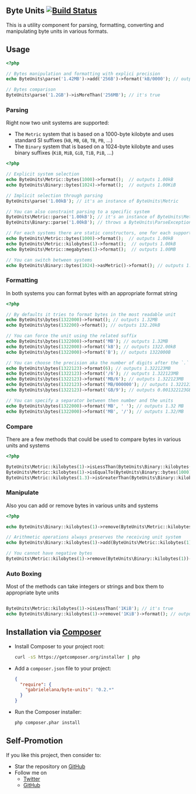 ## Byte Units [![Build Status](https://travis-ci.org/gabrielelana/byte-units.svg?branch=master)](https://travis-ci.org/gabrielelana/byte-units)
This is a utility component for parsing, formatting, converting and manipulating byte units in various formats.

## Usage
```php
<?php

// Bytes manipulation and formatting with explici precision
echo ByteUnits\parse('1.42MB')->add('256B')->format('kB/0000'); // outputs 1420.2560kB

// Bytes comparison
ByteUnits\parse('1.2GB')->isMoreThan('256MB'); // it's true
```

### Parsing
Right now two unit systems are supported:
* The `Metric` system that is based on a 1000-byte kilobyte and uses standard SI suffixes (`kB`, `MB`, `GB`, `TB`, `PB`, …)
* The `Binary` system that is based on a 1024-byte kilobyte and uses binary suffixes (`KiB`, `MiB`, `GiB`, `TiB`, `PiB`, …)

```php
<?php

// Explicit system selection
echo ByteUnits\Metric::bytes(1000)->format();  // outputs 1.00kB
echo ByteUnits\Binary::bytes(1024)->format();  // outputs 1.00KiB

// Implicit selection through parsing
ByteUnits\parse('1.00kB'); // it's an instance of ByteUnits\Metric

// You can also constraint parsing to a specific system
ByteUnits\Metric::parse('1.00kB'); // it's an instance of ByteUnits\Metric
ByteUnits\Binary::parse('1.00kB'); // throws a ByteUnits\ParseException

// For each systems there are static constructors, one for each supported unit
echo ByteUnits\Metric::bytes(1000)->format();  // outputs 1.00kB
echo ByteUnits\Metric::kilobytes(1)->format();  // outputs 1.00kB
echo ByteUnits\Metric::megabytes(1)->format();  // outputs 1.00MB

// You can switch between systems
echo ByteUnits\Binary::bytes(1024)->asMetric()->format(); // outputs 1.02kB
```

### Formatting
In both systems you can format bytes with an appropriate format string
```php
<?php

// By defaults it tries to format bytes in the most readable unit
echo ByteUnits\bytes(1322000)->format(); // outputs 1.32MB
echo ByteUnits\bytes(132200)->format(); // outputs 132.20kB

// You can force the unit using the related suffix
echo ByteUnits\bytes(1322000)->format('MB'); // outputs 1.32MB
echo ByteUnits\bytes(1322000)->format('kB'); // outputs 1322.00kB
echo ByteUnits\bytes(1322000)->format('B'); // outputs 1322000B

// You can choose the precision aka the number of digits after the `.`
echo ByteUnits\bytes(1322123)->format(6); // outputs 1.322123MB
echo ByteUnits\bytes(1322123)->format('/6'); // outputs 1.322123MB
echo ByteUnits\bytes(1322123)->format('MB/6'); // outputs 1.322123MB
echo ByteUnits\bytes(1322123)->format('MB/000000'); // outputs 1.322123MB
echo ByteUnits\bytes(1322123)->format('GB/9'); // outputs 0.001322123GB

// You can specify a separator between then number and the units
echo ByteUnits\bytes(1322000)->format('MB', ' '); // outputs 1.32 MB
echo ByteUnits\bytes(1322000)->format('MB', '/'); // outputs 1.32/MB
```

### Compare
There are a few methods that could be used to compare bytes in various units and systems
```php
<?php

ByteUnits\Metric::kilobytes(1)->isLessThan(ByteUnits\Binary::kilobytes(1)); // it's true
ByteUnits\Metric::kilobytes(1)->isEqualTo(ByteUnits\Binary::bytes(1000)); // it's true
ByteUnits\Metric::kilobytes(1.3)->isGreaterThan(ByteUnits\Binary::kilobytes(1)); // it's true
```

### Manipulate
Also you can add or remove bytes in various units and systems
```php
<?php

echo ByteUnits\Binary::kilobytes(1)->remove(ByteUnits\Metric::kilobytes(1))->format(); // outputs 24B

// Arithmetic operations always preserves the receiving unit system
echo ByteUnits\Binary::kilobytes(1)->add(ByteUnits\Metric::kilobytes(1))->format(); // outputs 1.98KiB

// You cannot have negative bytes
ByteUnits\Metric::kilobytes(1)->remove(ByteUnits\Binary::kilobytes(1))->format(); // throws ByteUnits\NegativeBytesException
```

### Auto Boxing
Most of the methods can take integers or strings and box them to appropriate byte units
```php

ByteUnits\Metric::kilobytes(1)->isLessThan('1KiB'); // it's true
echo ByteUnits\Binary::kilobytes(1)->remove('1KiB')->format(); // outputs 24B
```

## Installation via [Composer](http://getcomposer.org/)

* Install Composer to your project root:
  ```bash
  curl -sS https://getcomposer.org/installer | php
  ```

* Add a `composer.json` file to your project:
  ```json
  {
    "require": {
      "gabrielelana/byte-units": "0.2.*"
    }
  }
  ```

* Run the Composer installer:
  ```bash
  php composer.phar install
  ```

## Self-Promotion
If you like this project, then consider to:
* Star the repository on [GitHub](https://github.com/gabrielelana/byte-units)
* Follow me on
  * [Twitter](http://twitter.com/gabrielelana)
  * [GitHub](https://github.com/gabrielelana)
